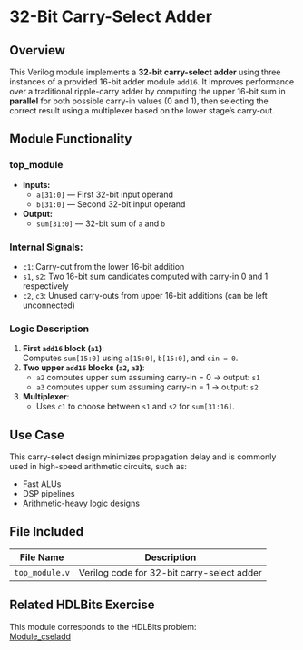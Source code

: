 # 32-Bit Carry-Select Adder

## Overview
This Verilog module implements a **32-bit carry-select adder** using three instances of a provided 16-bit adder module `add16`. It improves performance over a traditional ripple-carry adder by computing the upper 16-bit sum in **parallel** for both possible carry-in values (0 and 1), then selecting the correct result using a multiplexer based on the lower stage’s carry-out.

## Module Functionality

### top_module
- **Inputs:**
  - `a[31:0]` — First 32-bit input operand
  - `b[31:0]` — Second 32-bit input operand
- **Output:**
  - `sum[31:0]` — 32-bit sum of `a` and `b`

### Internal Signals:
- `c1`: Carry-out from the lower 16-bit addition
- `s1`, `s2`: Two 16-bit sum candidates computed with carry-in 0 and 1 respectively
- `c2`, `c3`: Unused carry-outs from upper 16-bit additions (can be left unconnected)

### Logic Description
1. **First `add16` block (`a1`)**:  
   Computes `sum[15:0]` using `a[15:0]`, `b[15:0]`, and `cin = 0`.
2. **Two upper `add16` blocks (`a2`, `a3`)**:  
   - `a2` computes upper sum assuming carry-in = 0 → output: `s1`
   - `a3` computes upper sum assuming carry-in = 1 → output: `s2`
3. **Multiplexer**:  
   - Uses `c1` to choose between `s1` and `s2` for `sum[31:16]`.

## Use Case
This carry-select design minimizes propagation delay and is commonly used in high-speed arithmetic circuits, such as:
- Fast ALUs
- DSP pipelines
- Arithmetic-heavy logic designs

## File Included

| File Name       | Description                            |
|------------------|----------------------------------------|
| `top_module.v`   | Verilog code for 32-bit carry-select adder |

## Related HDLBits Exercise
This module corresponds to the HDLBits problem:  
[Module_cseladd](https://hdlbits.01xz.net/wiki/Module_cseladd)

